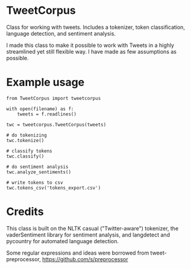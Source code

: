 # TweetCorpus
Class for working with tweets. Includes a tokenizer, token classification, language detection, and sentiment analysis.

I made this class to make it possible to work with Tweets in a highly streamlined yet still flexible way. I have made as few assumptions as possible.

# Example usage
```
from TweetCorpus import tweetcorpus

with open(filename) as f:
    tweets = f.readlines()

twc = tweetcorpus.TweetCorpus(tweets)

# do tokenizing
twc.tokenize()

# classify tokens
twc.classify()

# do sentiment analysis
twc.analyze_sentiments()

# write tokens to csv
twc.tokens_csv('tokens_export.csv')

```

# Credits
This class is built on the NLTK casual ("Twitter-aware") tokenizer, the vaderSentiment library for sentiment analysis, and langdetect and pycountry for automated language detection.

Some regular expressions and ideas were borrowed from tweet-preprocessor, https://github.com/s/preprocessor